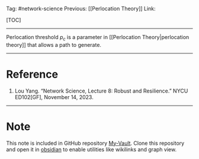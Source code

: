 Tag: #network-science 
Previous: [[Perlocation Theory]]
Link: 

[TOC]

---

Perlocation threshold $p_c$ is a parameter in [[Perlocation Theory|perlocation theory]] that allows a path to generate.

---

# Reference

1. Lou Yang. “Network Science, Lecture 8: Robust and Resilience.” NYCU ED102[GF], November 14, 2023.

---

# Note

This note is included in GitHub repository [My-Vault](https://github.com/LittleD3092/My-Vault.git). Clone this repository and open it in [obsidian](https://obsidian.md/) to enable utilities like wikilinks and graph view.